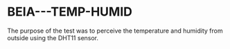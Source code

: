 # BEIA---TEMP-HUMID
The purpose of the test was to perceive the temperature and humidity from outside using the DHT11 sensor.
